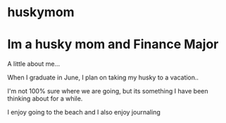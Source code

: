 # huskymom
<h1> Im a husky mom and Finance Major</h1>
<p> A little about me... </p>
  
  <p> When I graduate in June, I plan on taking my husky to a vacation..
  
  I'm not 100% sure where we are going, but its something I have been thinking about for a while. </p>
  <p> I enjoy going to the beach and I also enjoy journaling </p> 
